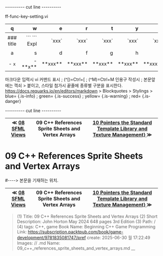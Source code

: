 
---------- cut line ----------

ff-func-key-setting.vi

| q     | w     | e     | r     | t     | y     | u     | i     | o     | p     |
:------:|------:|------:|------:|------:|------:|------:|------:|------:|------:|
|### title | \`\`\` \`\`\` Expl| \`xxx\`|\`xxx\`|\`xxx\`|\`xxx\`|\`xxx\`|\`xxx \`|\`xxx \`| 없 음 |
| a     | s     | d     | f     | g     | h     | j     | k     | l     |
|- `x`|- \*\*x\*\*| \*\*xxx\*\*| \*\*xxx\*\*| \*\*xxx\*\*| \*\*xxx\*\*| \*\*xxx\*\*| \*\*xxx\*\*| \*\*xxx\*\*|

마크다운 입력시 vi 커맨드 표시 ; (^[)=Ctrl+[ ; (^M)=Ctrl+M
인용구 작성시 ; 본문앞에는 꺽쇠 > 붙이고, 스타일 첨가시 끝줄에 종류별 구분을 표시한다.
https://docs.requarks.io/en/editors/markdown > Blockquotes > Stylings >
blue= {.is-info} ; green= {.is-success} ; yellow= {.is-warning} ; red= {.is-danger}

---------- cut line ----------

| ≪ [ 08 SFML Views ](//books/packtpub/2025/0625/08) | 09 C++ References Sprite Sheets and Vertex Arrays | [ 10 Pointers the Standard Template Library and Texture Management} ](//books/packtpub/2025/0625/10) ≫ |
|:----:|:----:|:----:|

# 09 C++ References Sprite Sheets and Vertex Arrays
#----> 본문을 기재하는 위치.



| ≪ [ 08 SFML Views ](//books/packtpub/2025/0625/08) | 09 C++ References Sprite Sheets and Vertex Arrays | [ 10 Pointers the Standard Template Library and Texture Management} ](//books/packtpub/2025/0625/10) ≫ |
|:----:|:----:|:----:|

> (1) Title: 09 C++ References Sprite Sheets and Vertex Arrays
> (2) Short Description: John Horton May 2024 648 pages 3rd Edition
> (3) Path: /
> (4) tags: C++, game
> Book Name: Beginning C++ Game Programming
> Link: https://subscription.packtpub.com/book/game-development/9781835081747/pref
> create: 2025-06-30 월 17:22:49
> Images: //
> .md Name: 09_c++_references_sprite_sheets_and_vertex_arrays.md __

